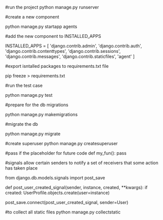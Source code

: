 #run the project 
python manage.py runserver

#create a new component

python manage.py startapp agents 

#add the new component to INSTALLED_APPS

INSTALLED_APPS = [
    'django.contrib.admin',
    'django.contrib.auth',
    'django.contrib.contenttypes',
    'django.contrib.sessions',
    'django.contrib.messages',
    'django.contrib.staticfiles',
    'agent'
]

#export isntalled packages to requirements.txt file

pip freeze > requirements.txt

#run the test case

python manage.py test

#prepare for the db migrations

python manage.py makemigrations

#migrate the db

python manage.py migrate

#create superuser
python manage.py createsuperuser


#pass if the placeholder for future code
def my_fun():
    pass

#signals allow certain senders to notify a set of receivers that some action has taken place

from django.db.models.signals import post_save

def post_user_created_signal(sender, instance, created, **kwargs):
    if created:
        UserProfile.objects.create(user=instance)

post_save.connect(post_user_created_signal, sender=User)

#to collect all static files
python manage.py collectstatic
   